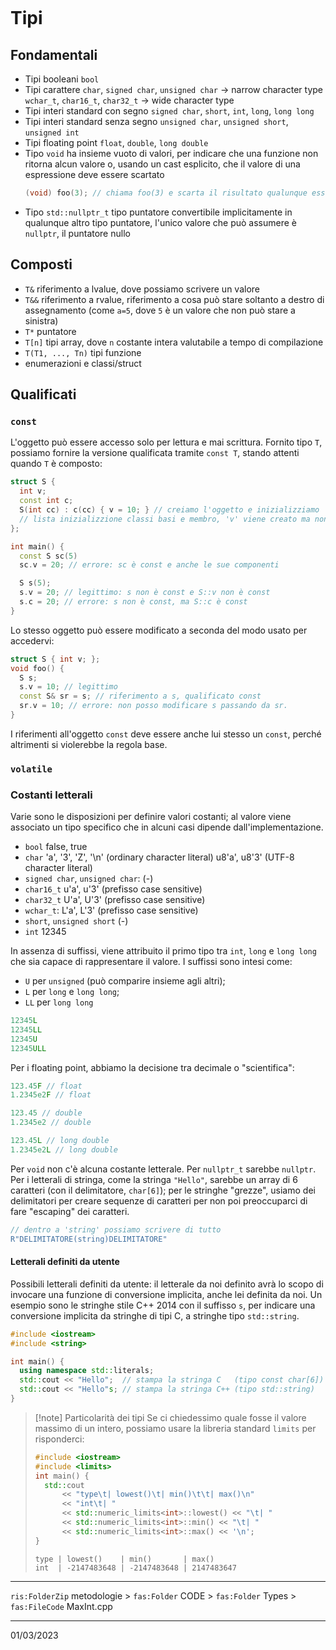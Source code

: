 ```toc
```

# Tipi
## Fondamentali
- Tipi booleani
  `bool`
- Tipi carattere
  `char`, `signed char`, `unsigned char` -> narrow character type
  `wchar_t`, `char16_t`, `char32_t` -> wide character type
- Tipi interi standard con segno
  `signed char`, `short`, `int`, `long`, `long long`
- Tipi interi standard senza segno
  `unsigned char`, `unsigned short`, `unsigned int`
- Tipi floating point
  `float`, `double`, `long double`
- Tipo `void`
  ha insieme vuoto di valori, per indicare che una funzione non ritorna alcun valore o, usando un cast esplicito, che il valore di una espressione deve essere scartato
  ```cpp
  (void) foo(3); // chiama foo(3) e scarta il risultato qualunque esso sia 
  ```
- Tipo `std::nullptr_t`
  tipo puntatore convertibile implicitamente in qualunque altro tipo puntatore, l'unico valore che può assumere è `nullptr`, il puntatore nullo
## Composti
- `T&` riferimento a lvalue, dove possiamo scrivere un valore
- `T&&` riferimento a rvalue, riferimento a cosa può stare soltanto a destro di assegnamento (come `a=5`, dove `5` è un valore che non può stare a sinistra)
- `T*` puntatore
- `T[n]` tipi array, dove `n` costante intera valutabile a tempo di compilazione
- `T(T1, ..., Tn)` tipi funzione
- enumerazioni e classi/struct

## Qualificati
### `const`
L'oggetto può essere accesso solo per lettura e mai scrittura.
Fornito tipo `T`, possiamo fornire la versione qualificata tramite `const T`, stando attenti quando `T` è composto:
```cpp
struct S {
  int v;
  const int c;
  S(int cc) : c(cc) { v = 10; } // creiamo l'oggetto e inizializziamo
  // lista inizializzione classi basi e membro, 'v' viene creato ma non inizializzato
};

int main() {
  const S sc(5)
  sc.v = 20; // errore: sc è const e anche le sue componenti

  S s(5);
  s.v = 20; // legittimo: s non è const e S::v non è const
  s.c = 20; // errore: s non è const, ma S::c è const
}
```
Lo stesso oggetto può essere modificato a seconda del modo usato per accedervi:
```cpp
struct S { int v; };
void foo() {
  S s;
  s.v = 10; // legittimo
  const S& sr = s; // riferimento a s, qualificato const
  sr.v = 10; // errore: non posso modificare s passando da sr.
}
```
I riferimenti all'oggetto `const` deve essere anche lui stesso un `const`, perché altrimenti si violerebbe la regola base.

### `volatile`

### Costanti letterali
Varie sono le disposizioni per definire valori costanti; al valore viene associato un tipo specifico che in alcuni casi dipende dall'implementazione.
- `bool`
  false, true
- `char`
  'a', '3', 'Z', '\n'   (ordinary character literal)
  u8'a', u8'3'          (UTF-8 character literal)
- `signed char`, `unsigned char`:
  (-)
- `char16_t`
  u'a', u'3'   (prefisso case sensitive)
- `char32_t`
  U'a', U'3'   (prefisso case sensitive)
- `wchar_t`:
  L'a', L'3'   (prefisso case sensitive)
- `short`, `unsigned short`
  (-)
- `int`
  12345

In assenza di suffissi, viene attribuito il primo tipo tra `int`, `long` e `long long` che sia capace di rappresentare il valore. I suffissi sono intesi come:
- `U` per `unsigned` (può comparire insieme agli altri);
- `L` per `long` e `long long`;
- `LL` per `long long`
```cpp
12345L
12345LL
12345U
12345ULL
```

Per i floating point, abbiamo la decisione tra decimale o "scientifica":
```cpp
123.45F // float
1.2345e2F // float

123.45 // double
1.2345e2 // double

123.45L // long double
1.2345e2L // long double
```

Per `void` non c'è alcuna costante letterale.
Per `nullptr_t` sarebbe `nullptr`.
Per i letterali di stringa, come la stringa `"Hello"`, sarebbe un array di 6 caratteri (con il delimitatore, `char[6]`); per le stringhe "grezze", usiamo dei delimitatori per creare sequenze di caratteri per non poi preoccuparci di fare "escaping" dei caratteri.
```cpp
// dentro a 'string' possiamo scrivere di tutto
R"DELIMITATORE(string)DELIMITATORE"
```
#### Letterali definiti da utente
Possibili letterali definiti da utente: il letterale da noi definito avrà lo scopo di invocare una funzione di conversione implicita, anche lei definita da noi.
Un esempio sono le stringhe stile C++ 2014 con il suffisso `s`, per indicare una conversione implicita da stringhe di tipi C, a stringhe tipo `std::string`.
```cpp
#include <iostream>
#include <string>

int main() {
  using namespace std::literals;
  std::cout << "Hello";  // stampa la stringa C   (tipo const char[6])
  std::cout << "Hello"s; // stampa la stringa C++ (tipo std::string)
}
```

>[!note] Particolarità dei tipi
>Se ci chiedessimo quale fosse il valore massimo di un intero, possiamo usare la libreria standard `limits` per risponderci:
>```cpp
>#include <iostream>
>#include <limits>
>int main() {
>	std::cout 
>		<< "type\t| lowest()\t| min()\t\t| max()\n"
>		<< "int\t| "
>		<< std::numeric_limits<int>::lowest() << "\t| "
>		<< std::numeric_limits<int>::min() << "\t| "
>		<< std::numeric_limits<int>::max() << '\n';
>}
>```
>```
>type | lowest()    | min()       | max()
>int  | -2147483648 | -2147483648 | 2147483647
>```
---

`ris:FolderZip` metodologie > `fas:Folder` CODE > `fas:Folder` Types > `fas:FileCode` MaxInt.cpp



---
01/03/2023